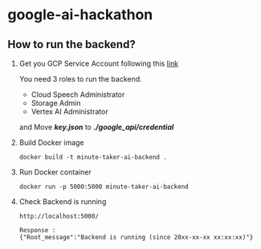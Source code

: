 # google-ai-hackathon

## How to run the backend?
1. Get you GCP Service Account following this [link](https://cloud.google.com/iam/docs/keys-create-delete)
    
    You need 3 roles to run the backend.
    - Cloud Speech Administrator	
    - Storage Admin	
    - Vertex AI Administrator

    and Move ***key.json*** to ***./google_api/credential***

2. Build Docker image
    ```
    docker build -t minute-taker-ai-backend .
    ```
3. Run Docker container
    ```
    docker run -p 5000:5000 minute-taker-ai-backend
    ```
4. Check Backend is running
    ```
    http://localhost:5000/

    Response :
    {"Root_message":"Backend is running (since 20xx-xx-xx xx:xx:xx)"}
    ```
